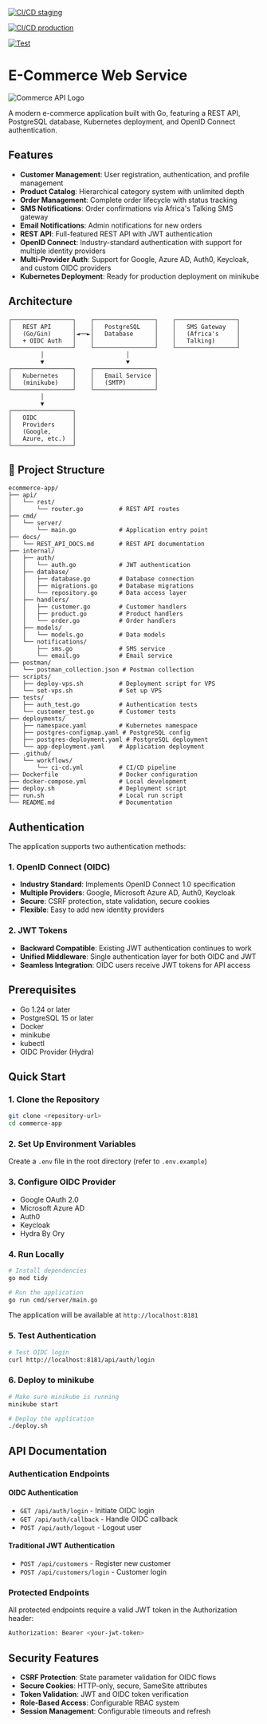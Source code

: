 [![CI/CD staging](https://github.com/ertush/commerce-app/actions/workflows/deploy-vps.yml/badge.svg?branch=dev)](https://github.com/ertush/commerce-app/actions/workflows/deploy-vps.yml)

[![CI/CD production](https://github.com/ertush/commerce-app/actions/workflows/deploy-vps.yml/badge.svg?branch=master)](https://github.com/ertush/commerce-app/actions/workflows/deploy-vps.yml)

[![Test](https://github.com/ertush/commerce-app/actions/workflows/deploy-vps.yml/badge.svg?branch=dev)](https://github.com/ertush/commerce-app/actions/workflows/deploy-vps.yml)

# E-Commerce Web Service

![Commerce API Logo](https://img.freepik.com/premium-vector/ecommerce-logo-design_624194-152.jpg?w=200)

A modern e-commerce application built with Go, featuring a REST API, PostgreSQL database, Kubernetes deployment, and OpenID Connect authentication.

## Features

- **Customer Management**: User registration, authentication, and profile management
- **Product Catalog**: Hierarchical category system with unlimited depth
- **Order Management**: Complete order lifecycle with status tracking
- **SMS Notifications**: Order confirmations via Africa's Talking SMS gateway
- **Email Notifications**: Admin notifications for new orders
- **REST API**: Full-featured REST API with JWT authentication
- **OpenID Connect**: Industry-standard authentication with support for multiple identity providers
- **Multi-Provider Auth**: Support for Google, Azure AD, Auth0, Keycloak, and custom OIDC providers
- **Kubernetes Deployment**: Ready for production deployment on minikube

## Architecture

```
┌─────────────────┐    ┌─────────────────┐    ┌─────────────────┐
│   REST API      │    │   PostgreSQL    │    │   SMS Gateway   │
│   (Go/Gin)      │◄──►│   Database      │    │   (Africa's     │
│   + OIDC Auth   │    │                 │    │   Talking)      │
└─────────────────┘    └─────────────────┘    └─────────────────┘
         │                       │
         ▼                       ▼
┌─────────────────┐    ┌─────────────────┐
│   Kubernetes    │    │   Email Service │
│   (minikube)    │    │   (SMTP)        │
└─────────────────┘    └─────────────────┘
         │
         ▼
┌─────────────────┐
│   OIDC          │
│   Providers     │
│   (Google,      │
│   Azure, etc.)  │
└─────────────────┘
```


## 📁 Project Structure

```
ecommerce-app/
├── api/
│   └── rest/
│       └── router.go          # REST API routes
├── cmd/
│   └── server/
│       └── main.go            # Application entry point
├── docs/
│   └── REST_API_DOCS.md       # REST API documentation
├── internal/
│   ├── auth/
│   │   └── auth.go            # JWT authentication
│   ├── database/
│   │   ├── database.go        # Database connection
│   │   ├── migrations.go      # Database migrations
│   │   └── repository.go      # Data access layer
│   ├── handlers/
│   │   ├── customer.go        # Customer handlers
│   │   ├── product.go         # Product handlers
│   │   └── order.go           # Order handlers
│   ├── models/
│   │   └── models.go          # Data models
│   └── notifications/
│       ├── sms.go             # SMS service
│       └── email.go           # Email service
├── postman/
│   └── postman_collection.json # Postman collection
├── scripts/
│   ├── deploy-vps.sh          # Deployment script for VPS
│   └── set-vps.sh             # Set up VPS
├── tests/
│   ├── auth_test.go           # Authentication tests
│   └── customer_test.go       # Customer tests
├── deployments/
│   ├── namespace.yaml         # Kubernetes namespace
│   ├── postgres-configmap.yaml # PostgreSQL config
│   ├── postgres-deployment.yaml # PostgreSQL deployment
│   └── app-deployment.yaml    # Application deployment
├── .github/
│   └── workflows/
│       └── ci-cd.yml          # CI/CD pipeline
├── Dockerfile                 # Docker configuration
├── docker-compose.yml         # Local development
├── deploy.sh                  # Deployment script
├── run.sh                     # Local run script
└── README.md                  # Documentation
```

## Authentication

The application supports two authentication methods:

### 1. OpenID Connect (OIDC)
- **Industry Standard**: Implements OpenID Connect 1.0 specification
- **Multiple Providers**: Google, Microsoft Azure AD, Auth0, Keycloak
- **Secure**: CSRF protection, state validation, secure cookies
- **Flexible**: Easy to add new identity providers

### 2. JWT Tokens
- **Backward Compatible**: Existing JWT authentication continues to work
- **Unified Middleware**: Single authentication layer for both OIDC and JWT
- **Seamless Integration**: OIDC users receive JWT tokens for API access

## Prerequisites

- Go 1.24 or later
- PostgreSQL 15 or later
- Docker
- minikube
- kubectl
- OIDC Provider (Hydra)

## Quick Start

### 1. Clone the Repository

```bash
git clone <repository-url>
cd commerce-app
```

### 2. Set Up Environment Variables

Create a `.env` file in the root directory (refer to `.env.example`)

### 3. Configure OIDC Provider

- Google OAuth 2.0
- Microsoft Azure AD
- Auth0
- Keycloak
- Hydra By Ory

### 4. Run Locally

```bash
# Install dependencies
go mod tidy

# Run the application
go run cmd/server/main.go
```

The application will be available at `http://localhost:8181`

### 5. Test Authentication

```bash
# Test OIDC login
curl http://localhost:8181/api/auth/login

```

### 6. Deploy to minikube

```bash
# Make sure minikube is running
minikube start

# Deploy the application
./deploy.sh
```

## API Documentation

### Authentication Endpoints

#### OIDC Authentication
- `GET /api/auth/login` - Initiate OIDC login
- `GET /api/auth/callback` - Handle OIDC callback
- `POST /api/auth/logout` - Logout user

#### Traditional JWT Authentication
- `POST /api/customers` - Register new customer
- `POST /api/customers/login` - Customer login

### Protected Endpoints

All protected endpoints require a valid JWT token in the Authorization header:

```bash
Authorization: Bearer <your-jwt-token>
```

## Security Features

- **CSRF Protection**: State parameter validation for OIDC flows
- **Secure Cookies**: HTTP-only, secure, SameSite attributes
- **Token Validation**: JWT and OIDC token verification
- **Role-Based Access**: Configurable RBAC system
- **Session Management**: Configurable timeouts and refresh

